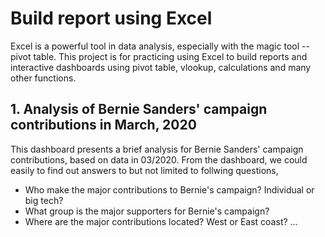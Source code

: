 # Build report using Excel
Excel is a powerful tool in data analysis, especially with the magic tool -- pivot table. This project is for practicing using Excel to build reports and interactive dashboards using pivot table, vlookup, calculations and many other functions.

## 1. Analysis of Bernie Sanders' campaign contributions in March, 2020
This dashboard presents a brief analysis for Bernie Sanders' campaign contributions, based on data in 03/2020.
From the dashboard, we could easily to find out answers to but not limited to follwing questions,
  - Who make the major contributions to Bernie's campaign? Individual or big tech?
  - What group is the major supporters for Bernie's campaign? 
  - Where are the major contributions located? West or East coast?
...

